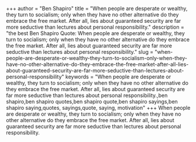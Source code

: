 +++
author = "Ben Shapiro"
title = "When people are desperate or wealthy, they turn to socialism; only when they have no other alternative do they embrace the free market. After all, lies about guaranteed security are far more seductive than lectures about personal responsibility."
description = "the best Ben Shapiro Quote: When people are desperate or wealthy, they turn to socialism; only when they have no other alternative do they embrace the free market. After all, lies about guaranteed security are far more seductive than lectures about personal responsibility."
slug = "when-people-are-desperate-or-wealthy-they-turn-to-socialism-only-when-they-have-no-other-alternative-do-they-embrace-the-free-market-after-all-lies-about-guaranteed-security-are-far-more-seductive-than-lectures-about-personal-responsibility"
keywords = "When people are desperate or wealthy, they turn to socialism; only when they have no other alternative do they embrace the free market. After all, lies about guaranteed security are far more seductive than lectures about personal responsibility.,ben shapiro,ben shapiro quotes,ben shapiro quote,ben shapiro sayings,ben shapiro saying,quotes, sayings,quote, saying, motivation"
+++
When people are desperate or wealthy, they turn to socialism; only when they have no other alternative do they embrace the free market. After all, lies about guaranteed security are far more seductive than lectures about personal responsibility.
